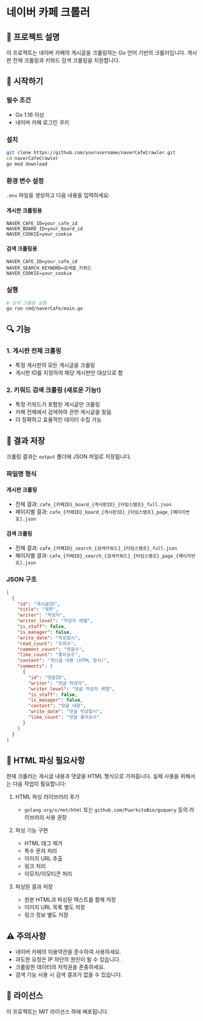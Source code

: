 # 네이버 카페 크롤러

## 📝 프로젝트 설명
이 프로젝트는 네이버 카페의 게시글을 크롤링하는 Go 언어 기반의 크롤러입니다. 게시판 전체 크롤링과 키워드 검색 크롤링을 지원합니다.

## 🚀 시작하기

### 필수 조건
- Go 1.16 이상
- 네이버 카페 로그인 쿠키

### 설치
```bash
git clone https://github.com/yourusername/naverCafeCrawler.git
cd naverCafeCrawler
go mod download
```

### 환경 변수 설정
`.env` 파일을 생성하고 다음 내용을 입력하세요:

#### 게시판 크롤링용
```env
NAVER_CAFE_ID=your_cafe_id
NAVER_BOARD_ID=your_board_id
NAVER_COOKIE=your_cookie
```

#### 검색 크롤링용
```env
NAVER_CAFE_ID=your_cafe_id
NAVER_SEARCH_KEYWORD=검색할_키워드
NAVER_COOKIE=your_cookie
```

### 실행
```bash
# 검색 크롤링 실행
go run cmd/naverCafe/main.go
```

## 🔍 기능

### 1. 게시판 전체 크롤링
- 특정 게시판의 모든 게시글을 크롤링
- 게시판 ID를 지정하여 해당 게시판만 대상으로 함

### 2. 키워드 검색 크롤링 (새로운 기능!)
- 특정 키워드가 포함된 게시글만 크롤링
- 카페 전체에서 검색하여 관련 게시글을 찾음
- 더 정확하고 효율적인 데이터 수집 가능

## 💾 결과 저장
크롤링 결과는 `output` 폴더에 JSON 파일로 저장됩니다.

### 파일명 형식

#### 게시판 크롤링
- 전체 결과: `cafe_{카페ID}_board_{게시판ID}_{타임스탬프}_full.json`
- 페이지별 결과: `cafe_{카페ID}_board_{게시판ID}_{타임스탬프}_page_{페이지번호}.json`

#### 검색 크롤링
- 전체 결과: `cafe_{카페ID}_search_{검색키워드}_{타임스탬프}_full.json`
- 페이지별 결과: `cafe_{카페ID}_search_{검색키워드}_{타임스탬프}_page_{페이지번호}.json`

### JSON 구조
```json
[
  {
    "id": "게시글ID",
    "title": "제목",
    "writer": "작성자",
    "writer_level": "작성자 레벨",
    "is_staff": false,
    "is_manager": false,
    "write_date": "작성일시",
    "read_count": "조회수",
    "comment_count": "댓글수",
    "like_count": "좋아요수",
    "content": "게시글 내용 (HTML 형식)",
    "comments": [
      {
        "id": "댓글ID",
        "writer": "댓글 작성자",
        "writer_level": "댓글 작성자 레벨",
        "is_staff": false,
        "is_manager": false,
        "content": "댓글 내용",
        "write_date": "댓글 작성일시",
        "like_count": "댓글 좋아요수"
      }
    ]
  }
]
```

## 🔧 HTML 파싱 필요사항
현재 크롤러는 게시글 내용과 댓글을 HTML 형식으로 가져옵니다. 실제 사용을 위해서는 다음 작업이 필요합니다:

1. HTML 파싱 라이브러리 추가
   - `golang.org/x/net/html` 또는 `github.com/PuerkitoBio/goquery` 등의 라이브러리 사용 권장

2. 파싱 기능 구현
   - HTML 태그 제거
   - 특수 문자 처리
   - 이미지 URL 추출
   - 링크 처리
   - 이모지/이모티콘 처리

3. 파싱된 결과 저장
   - 원본 HTML과 파싱된 텍스트를 함께 저장
   - 이미지 URL 목록 별도 저장
   - 링크 정보 별도 저장

## ⚠️ 주의사항
- 네이버 카페의 이용약관을 준수하여 사용하세요.
- 과도한 요청은 IP 차단의 원인이 될 수 있습니다.
- 크롤링한 데이터의 저작권을 존중하세요.
- 검색 기능 사용 시 검색 결과가 없을 수 있습니다.

## 📄 라이선스
이 프로젝트는 MIT 라이선스 하에 배포됩니다. 